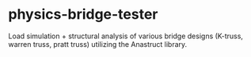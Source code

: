 # physics-bridge-tester

Load simulation + structural analysis of various bridge designs (K-truss, warren truss, pratt truss) utilizing the Anastruct library.
